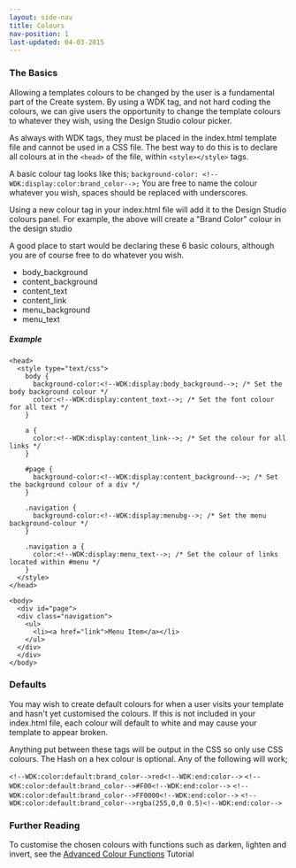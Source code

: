 ```yaml
---
layout: side-nav
title: Colours
nav-position: 1
last-updated: 04-03-2015
---
```


### The Basics

Allowing a templates colours to be changed by the user is a fundamental part of the Create system. By using a WDK tag, and not hard coding the colours, we can give users the opportunity to change the template colours to whatever they wish, using the Design Studio colour picker.

As always with WDK tags, they must be placed in the index.html template file and cannot be used in a CSS file. The best way to do this is to declare all colours at in the `<head>` of the file, within `<style></style>` tags.

A basic colour tag looks like this; `background-color: <!--WDK:display:color:brand_color-->;`
You are free to name the colour whatever you wish, spaces should be replaced with underscores.

Using a new colour tag in your index.html file will add it to the Design Studio colours panel. For example, the above will create a "Brand Color" colour in the design studio

A good place to start would be declaring these 6 basic colours, although you are of course free to do whatever you wish.

- body_background
- content_background
- content_text
- content_link
- menu_background
- menu_text

##### Example
~~~
<head>
  <style type="text/css">
    body {
      background-color:<!--WDK:display:body_background-->; /* Set the body background colour */
      color:<!--WDK:display:content_text-->; /* Set the font colour for all text */
    }

    a {
      color:<!--WDK:display:content_link-->; /* Set the colour for all links */
    }

    #page {
      background-color:<!--WDK:display:content_background-->; /* Set the background colour of a div */
    }

    .navigation {
      background-color:<!--WDK:display:menubg-->; /* Set the menu background-colour */
    }

    .navigation a {
      color:<!--WDK:display:menu_text-->; /* Set the colour of links located within #menu */
    }
  </style>
</head>

<body>
  <div id="page">
  <div class="navigation">
    <ul>
      <li><a href="link">Menu Item</a></li>
    </ul>
  </div>
  </div>
</body>
~~~


### Defaults

You may wish to create default colours for when a user visits your template and hasn't yet customised the colours. If this is not included in your index.html file, each colour will default to white and may cause your template to appear broken.

Anything put between these tags will be output in the CSS so only use CSS colours. The Hash on a hex colour is optional. Any of the following will work;

`<!--WDK:color:default:brand_color-->red<!--WDK:end:color-->`
`<!--WDK:color:default:brand_color-->#F00<!--WDK:end:color-->`
`<!--WDK:color:default:brand_color-->FF0000<!--WDK:end:color-->`
`<!--WDK:color:default:brand_color-->rgba(255,0,0 0.5)<!--WDK:end:color-->`


### Further Reading

To customise the chosen colours with functions such as darken, lighten and invert, see the [Advanced Colour Functions](advanced-colour-functions.html) Tutorial
